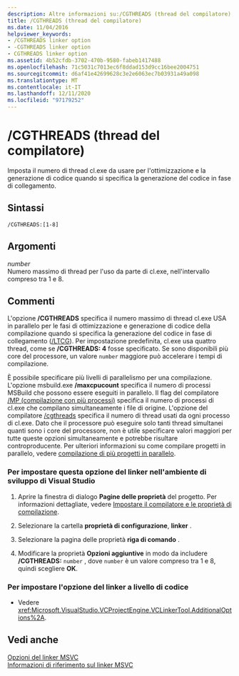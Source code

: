 ```yaml
---
description: Altre informazioni su:/CGTHREADS (thread del compilatore)
title: /CGTHREADS (thread del compilatore)
ms.date: 11/04/2016
helpviewer_keywords:
- /CGTHREADS linker option
- -CGTHREADS linker option
- CGTHREADS linker option
ms.assetid: 4b52cfdb-3702-470b-9580-fabeb1417488
ms.openlocfilehash: 71c5031c7013ec6f8ddad153d9cc16bee2004751
ms.sourcegitcommit: d6af41e42699628c3e2e6063ec7b03931a49a098
ms.translationtype: MT
ms.contentlocale: it-IT
ms.lasthandoff: 12/11/2020
ms.locfileid: "97179252"
---
```

# <a name="cgthreads-compiler-threads"></a>/CGTHREADS (thread del compilatore)

Imposta il numero di thread cl.exe da usare per l'ottimizzazione e la generazione di codice quando si specifica la generazione del codice in fase di collegamento.

## <a name="syntax"></a>Sintassi

```
/CGTHREADS:[1-8]
```

## <a name="arguments"></a>Argomenti

*number*<br/>
Numero massimo di thread per l'uso da parte di cl.exe, nell'intervallo compreso tra 1 e 8.

## <a name="remarks"></a>Commenti

L'opzione **/CGTHREADS** specifica il numero massimo di thread cl.exe USA in parallelo per le fasi di ottimizzazione e generazione di codice della compilazione quando si specifica la generazione del codice in fase di collegamento ([/LTCG](ltcg-link-time-code-generation.md)). Per impostazione predefinita, cl.exe usa quattro thread, come se **/CGTHREADS: 4** fosse specificato. Se sono disponibili più core del processore, un valore `number` maggiore può accelerare i tempi di compilazione.

È possibile specificare più livelli di parallelismo per una compilazione. L'opzione msbuild.exe **/maxcpucount** specifica il numero di processi MSBuild che possono essere eseguiti in parallelo. Il flag del compilatore [/MP (compilazione con più processi)](mp-build-with-multiple-processes.md) specifica il numero di processi di cl.exe che compilano simultaneamente i file di origine. L'opzione del compilatore [/cgthreads](cgthreads-code-generation-threads.md) specifica il numero di thread usati da ogni processo di cl.exe. Dato che il processore può eseguire solo tanti thread simultanei quanti sono i core del processore, non è utile specificare valori maggiori per tutte queste opzioni simultaneamente e potrebbe risultare controproducente. Per ulteriori informazioni su come compilare progetti in parallelo, vedere [compilazione di più progetti in parallelo](/visualstudio/msbuild/building-multiple-projects-in-parallel-with-msbuild).

### <a name="to-set-this-linker-option-in-the-visual-studio-development-environment"></a>Per impostare questa opzione del linker nell'ambiente di sviluppo di Visual Studio

1. Aprire la finestra di dialogo **Pagine delle proprietà** del progetto. Per informazioni dettagliate, vedere [Impostare il compilatore e le proprietà di compilazione](../working-with-project-properties.md).

1. Selezionare la cartella **proprietà di configurazione**, **linker** .

1. Selezionare la pagina delle proprietà **riga di comando** .

1. Modificare la proprietà **Opzioni aggiuntive** in modo da includere **/CGTHREADS:** `number` , dove `number` è un valore compreso tra 1 e 8, quindi scegliere **OK**.

### <a name="to-set-this-linker-option-programmatically"></a>Per impostare l'opzione del linker a livello di codice

- Vedere <xref:Microsoft.VisualStudio.VCProjectEngine.VCLinkerTool.AdditionalOptions%2A>.

## <a name="see-also"></a>Vedi anche

[Opzioni del linker MSVC](linker-options.md)<br/>
[Informazioni di riferimento sul linker MSVC](linking.md)
